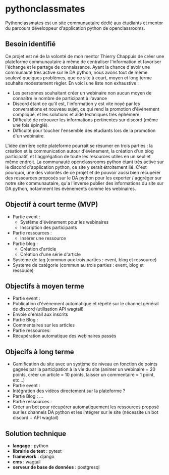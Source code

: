 # pythonclassmates
Pythonclassmates est un site communautaire dédié aux étudiants et mentor du parcours développeur d'application python de openclassrooms.

## Besoin identifié
Ce projet est né de la volonté de mon mentor Thierry Chappuis de créer une plateforme communautaire à même de centraliser l'information et favoriser l'échange et le partage de connaissance. Ayant la chance d'avoir une communauté très active sur le DA python, nous avons tout de même soulevé quelques problèmes, que ce site à court, moyen et long terme souhaite modestement règler. En voici une  liste non exhaustive : 
* Les personnes souhaitant créer un webinaire non aucun moyen de connaître le nombre de participant à l'avance
* Discord étant ce qu'il est, l'information y est vite noyé par les conversations et nouveau sujet, ce qui rend la promotion d'évènement compliqué, et les solutions et aide techniques très éphèmere.
* Difficulté de retrouver les informations pertinentes sur discord (même une fois épinglé).
* Difficulté pour toucher l'ensemble des étudiants lors de la promotion d'un webinaire.

L'idée derrière cette plateforme pourrait se résumer en trois parties : la création et la communication autour d'évènement, la création d'un blog participatif, et l'aggrégation de toute les resources utiles en un seul et même endroit. La communauté openclassrooms python étant très active sur le discord d'application python, ce site y serait étroitement lié. C'est pourquoi, une des volontés de ce projet et de pouvoir aussi bien récupérer des ressources proposés sur le DA python pour les exporter / aggréger sur notre site communautaire, qu'a l'inverse publier des informations du site sur DA python, notamment les évènements comme les webinaires. 

## Objectif à court terme (MVP)
* Partie event :
  * Système d'événement pour les webinaires
  * Inscription des participants
* Partie ressources : 
  * Insérer une ressource
* Partie blog :
  * Création d'article
  * Création d'une série d'article
* Système de tag (commun aux trois parties : event, blog et ressource)
* Système de catégorie (commun au trois parties : event, blog et ressouce)

## Objectifs à moyen terme
* Partie event :
 * Publication d'évènement automatique et répété sur le channel général de discord (utilisation API wagtail)
 * Envoie d'email aux inscrits
* Partie Blog :
 * Commentaires sur les articles
* Partie ressources:
 * Récupération automatique des webinaires passés

## Objecifs à long terme
* Gamification du site avec un système de niveau en fonction de points gagnés par la participation à la vie du site (animer un webinaire = 20 points, créer un article = 10 points, laisser un commentaire = 1 point, etc...)
* Partie event :
 * Intégration des vidéos directement sur la plateforme ?
* Partie Blog : ... 
* Partie ressources :
 * Créer un bot pour récupérer automatiquement les ressources proposé sur les channels DA python et les intégrer sur le site (nécessite un bot discord + API wagtail)

## Solution technique
* **langage** : python
* **librairie de test** : pytest
* **framework** : django
* **cms** : wagtail
* **serveur de base de données** : postgresql
